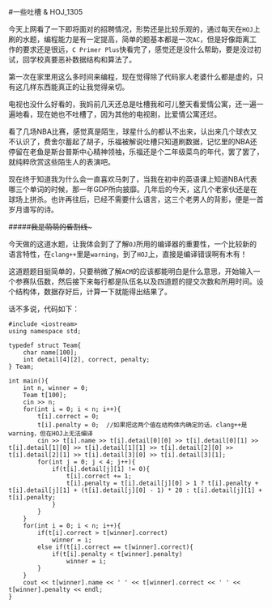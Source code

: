 #一些吐槽 & HOJ_1305  

今天上网看了一下即将面对的招聘情况，形势还是比较乐观的，通过每天在```HOJ```上刷的水题，编程能力是有一定提高，简单的题基本都是一次```AC```，但是好像距离工作的要求还是很远，```C Primer Plus```快看完了，感觉还是没什么帮助，要是没过初试，回学校真要恶补数据结构和算法了。  

第一次在家里用这么多时间来编程，现在觉得除了代码家人老婆什么都是虚的，只有这几样东西能真正的让我觉得亲切。  

电视也没什么好看的，我妈前几天还总是吐槽我和可儿整天看爱情公寓，还一遍一遍地看，现在她也不吐槽了，因为其他的电视剧，比爱情公寓还烂。  

看了几场NBA比赛，感觉真是陌生，球星什么的都认不出来，认出来几个球衣又不认识了，费舍尔蓄起了胡子，乐福被解说吐槽只知道刷数据，记忆里的NBA还停留在老鱼是斯台普斯中心精神领袖，乐福还是个二年级菜鸟的年代，罢了罢了，就纯粹欣赏这些陌生人的表演吧。  

现在终于知道我为什么会一直喜欢马刺了，当我在初中的英语课上知道NBA代表哪三个单词的时候，那一年GDP所向披靡。几年后的今天，这几个老家伙还是在球场上拼杀。也许再往后，已经不需要什么语言，这三个老男人的背影，便是一首岁月谱写的诗。  

#####~~~~~~~~~~~~我是萌萌的昏割线~~~~~~~~~~~~~  

今天做的这道水题，让我体会到了了解```OJ```所用的编译器的重要性，一个比较新的语言特性，在```clang++```里是```warning```，到了```HOJ```上，直接是编译错误啊有木有！    

这道题题目挺简单的，只要稍微了解```ACM```的应该都能明白是什么意思，开始输入一个参赛队伍数，然后接下来每行都是队伍名以及四道题的提交次数和所用时间。设个结构体，数据存好后，计算一下就能得出结果了。  

话不多说，代码如下：

	#include <iostream>
	using namespace std;

	typedef struct Team{
  		char name[100];
  		int detail[4][2], correct, penalty;
	} Team;

	int main(){
  		int n, winner = 0;
  		Team t[100];
  		cin >> n;
  		for(int i = 0; i < n; i++){
    		t[i].correct = 0;
    		t[i].penalty = 0;  //如果把这两个值在结构体内确定的话，clang++是warning，但在HOJ上无法编译
    		cin >> t[i].name >> t[i].detail[0][0] >> t[i].detail[0][1] >> t[i].detail[1][0] >> t[i].detail[1][1] >> t[i].detail[2][0] >> t[i].detail[2][1] >> t[i].detail[3][0] >> t[i].detail[3][1];
    		for(int j = 0; j < 4; j++){
      			if(t[i].detail[j][1] != 0){
        			t[i].correct += 1;
        			t[i].penalty = t[i].detail[j][0] > 1 ? t[i].penalty + t[i].detail[j][1] + (t[i].detail[j][0] - 1) * 20 : t[i].detail[j][1] + t[i].penalty;
      			}
    		}
  		}
  		for(int i = 0; i < n; i++){
    		if(t[i].correct > t[winner].correct)
      			winner = i;
    		else if(t[i].correct == t[winner].correct){
      			if(t[i].penalty < t[winner].penalty)
       	 			winner = i;
    		}
  		}
  		cout << t[winner].name << ' ' << t[winner].correct << ' ' << t[winner].penalty << endl;
	}
